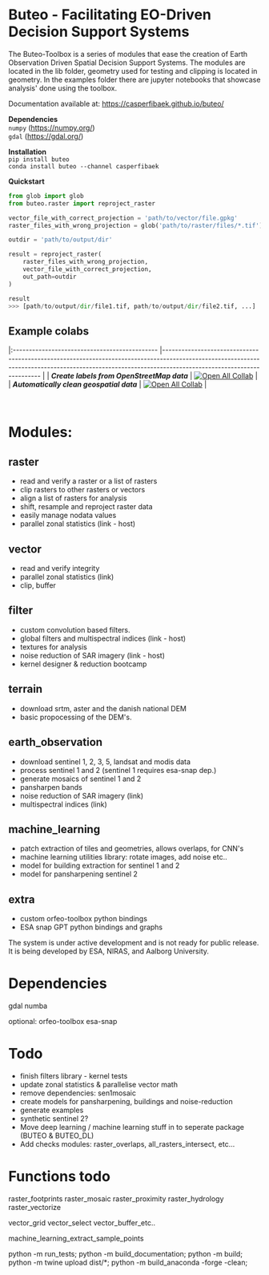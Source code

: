 # Buteo - Facilitating EO-Driven Decision Support Systems

The Buteo-Toolbox is a series of modules that ease the creation of Earth Observation Driven Spatial Decision Support Systems. The modules are located in the lib folder, geometry used for testing and clipping is located in geometry. In the examples folder there are jupyter notebooks that showcase analysis' done using the toolbox.

Documentation available at: https://casperfibaek.github.io/buteo/

**Dependencies** </br>
`numpy` (https://numpy.org/) </br>
`gdal` (https://gdal.org/) </br>

**Installation** </br>
`pip install buteo` </br>
`conda install buteo --channel casperfibaek` </br>

**Quickstart**
```python
from glob import glob
from buteo.raster import reproject_raster

vector_file_with_correct_projection = 'path/to/vector/file.gpkg'
raster_files_with_wrong_projection = glob('path/to/raster/files/*.tif')

outdir = 'path/to/output/dir'

result = reproject_raster(
    raster_files_with_wrong_projection,
    vector_file_with_correct_projection,
    out_path=outdir
)

result
>>> [path/to/output/dir/file1.tif, path/to/output/dir/file2.tif, ...]
```

## Example colabs
|:---------------------------------------------	|----------------------------------------------------------------------------------------------------------------------------------------------------------------------------------------------------	|
| ***Create labels from OpenStreetMap data*** 	| [![Open All Collab](https://colab.research.google.com/assets/colab-badge.svg)](https://colab.research.google.com/github/casperfibaek/buteo/blob/master/examples/create_labels_from_osm_data.ipynb) 	|
| ***Automatically clean geospatial data***   	| [![Open All Collab](https://colab.research.google.com/assets/colab-badge.svg)](https://colab.research.google.com/github/casperfibaek/buteo/blob/master/examples/rocket_example.ipynb)              	|

</br>

# Modules:

## raster

- read and verify a raster or a list of rasters
- clip rasters to other rasters or vectors
- align a list of rasters for analysis
- shift, resample and reproject raster data
- easily manage nodata values
- parallel zonal statistics (link - host)

## vector

- read and verify integrity
- parallel zonal statistics (link)
- clip, buffer

## filter

- custom convolution based filters.
- global filters and multispectral indices (link - host)
- textures for analysis
- noise reduction of SAR imagery (link - host)
- kernel designer & reduction bootcamp

## terrain

- download srtm, aster and the danish national DEM
- basic propocessing of the DEM's.

## earth_observation

- download sentinel 1, 2, 3, 5, landsat and modis data
- process sentinel 1 and 2 (sentinel 1 requires esa-snap dep.)
- generate mosaics of sentinel 1 and 2
- pansharpen bands
- noise reduction of SAR imagery (link)
- multispectral indices (link)

## machine_learning

- patch extraction of tiles and geometries, allows overlaps, for CNN's
- machine learning utilities library: rotate images, add noise etc..
- model for building extraction for sentinel 1 and 2
- model for pansharpening sentinel 2

## extra

- custom orfeo-toolbox python bindings
- ESA snap GPT python bindings and graphs

The system is under active development and is not ready for public release. It is being developed by ESA, NIRAS, and Aalborg University.

# Dependencies

gdal
numba

optional:
orfeo-toolbox
esa-snap

# Todo

- finish filters library - kernel tests
- update zonal statistics & parallelise vector math
- remove dependencies: sen1mosaic
- create models for pansharpening, buildings and noise-reduction
- generate examples
- synthetic sentinel 2?
- Move deep learning / machine learning stuff in to seperate package (BUTEO & BUTEO_DL)
- Add checks modules: raster_overlaps, all_rasters_intersect, etc...

# Functions todo

raster_footprints
raster_mosaic
raster_proximity
raster_hydrology
raster_vectorize

vector_grid
vector_select
vector_buffer_etc..

machine_learning_extract_sample_points

python -m run_tests; python -m build_documentation;
python -m build; python -m twine upload dist/*;
python -m build_anaconda -forge -clean;